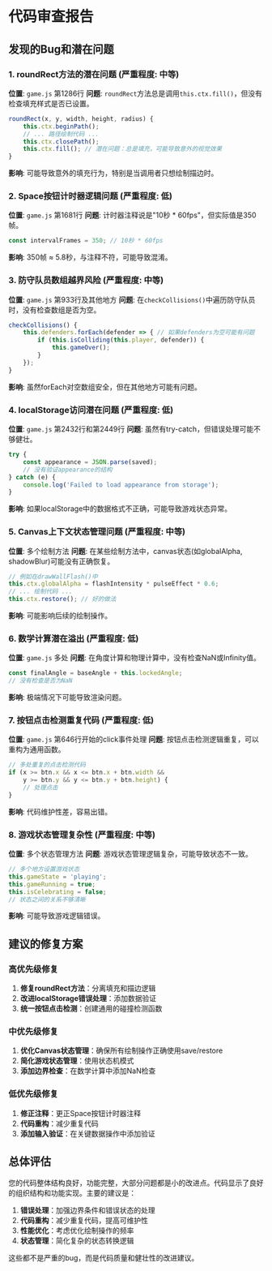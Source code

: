 # 代码审查报告

## 发现的Bug和潜在问题

### 1. **roundRect方法的潜在问题** (严重程度: 中等)
**位置**: `game.js` 第1286行
**问题**: `roundRect`方法总是调用`this.ctx.fill()`，但没有检查填充样式是否已设置。
```javascript
roundRect(x, y, width, height, radius) {
    this.ctx.beginPath();
    // ... 路径绘制代码 ...
    this.ctx.closePath();
    this.ctx.fill(); // 潜在问题：总是填充，可能导致意外的视觉效果
}
```
**影响**: 可能导致意外的填充行为，特别是当调用者只想绘制描边时。

### 2. **Space按钮计时器逻辑问题** (严重程度: 低)
**位置**: `game.js` 第1681行
**问题**: 计时器注释说是"10秒 * 60fps"，但实际值是350帧。
```javascript
const intervalFrames = 350; // 10秒 * 60fps
```
**影响**: 350帧 ≈ 5.8秒，与注释不符，可能导致混淆。

### 3. **防守队员数组越界风险** (严重程度: 中等)
**位置**: `game.js` 第933行及其他地方
**问题**: 在`checkCollisions()`中遍历防守队员时，没有检查数组是否为空。
```javascript
checkCollisions() {
    this.defenders.forEach(defender => { // 如果defenders为空可能有问题
        if (this.isColliding(this.player, defender)) {
            this.gameOver();
        }
    });
}
```
**影响**: 虽然forEach对空数组安全，但在其他地方可能有问题。

### 4. **localStorage访问潜在问题** (严重程度: 低)
**位置**: `game.js` 第2432行和第2449行
**问题**: 虽然有try-catch，但错误处理可能不够健壮。
```javascript
try {
    const appearance = JSON.parse(saved);
    // 没有验证appearance的结构
} catch (e) {
    console.log('Failed to load appearance from storage');
}
```
**影响**: 如果localStorage中的数据格式不正确，可能导致游戏状态异常。

### 5. **Canvas上下文状态管理问题** (严重程度: 中等)
**位置**: 多个绘制方法
**问题**: 在某些绘制方法中，canvas状态(如globalAlpha, shadowBlur)可能没有正确恢复。
```javascript
// 例如在drawWallFlash()中
this.ctx.globalAlpha = flashIntensity * pulseEffect * 0.6;
// ... 绘制代码 ...
this.ctx.restore(); // 好的做法
```
**影响**: 可能影响后续的绘制操作。

### 6. **数学计算潜在溢出** (严重程度: 低)
**位置**: `game.js` 多处
**问题**: 在角度计算和物理计算中，没有检查NaN或Infinity值。
```javascript
const finalAngle = baseAngle + this.lockedAngle;
// 没有检查是否为NaN
```
**影响**: 极端情况下可能导致渲染问题。

### 7. **按钮点击检测重复代码** (严重程度: 低)
**位置**: `game.js` 第646行开始的click事件处理
**问题**: 按钮点击检测逻辑重复，可以重构为通用函数。
```javascript
// 多处重复的点击检测代码
if (x >= btn.x && x <= btn.x + btn.width &&
    y >= btn.y && y <= btn.y + btn.height) {
    // 处理点击
}
```
**影响**: 代码维护性差，容易出错。

### 8. **游戏状态管理复杂性** (严重程度: 中等)
**位置**: 多个状态管理方法
**问题**: 游戏状态管理逻辑复杂，可能导致状态不一致。
```javascript
// 多个地方设置游戏状态
this.gameState = 'playing';
this.gameRunning = true;
this.isCelebrating = false;
// 状态之间的关系不够清晰
```
**影响**: 可能导致游戏逻辑错误。

## 建议的修复方案

### 高优先级修复
1. **修复roundRect方法**：分离填充和描边逻辑
2. **改进localStorage错误处理**：添加数据验证
3. **统一按钮点击检测**：创建通用的碰撞检测函数

### 中优先级修复
1. **优化Canvas状态管理**：确保所有绘制操作正确使用save/restore
2. **简化游戏状态管理**：使用状态机模式
3. **添加边界检查**：在数学计算中添加NaN检查

### 低优先级修复
1. **修正注释**：更正Space按钮计时器注释
2. **代码重构**：减少重复代码
3. **添加输入验证**：在关键数据操作中添加验证

## 总体评估

您的代码整体结构良好，功能完整，大部分问题都是小的改进点。代码显示了良好的组织结构和功能实现。主要的建议是：

1. **错误处理**：加强边界条件和错误状态的处理
2. **代码重构**：减少重复代码，提高可维护性
3. **性能优化**：考虑优化绘制操作的频率
4. **状态管理**：简化复杂的状态转换逻辑

这些都不是严重的bug，而是代码质量和健壮性的改进建议。